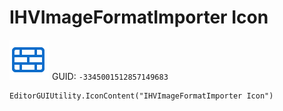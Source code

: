 # IHVImageFormatImporter Icon
![](/img/IHVImageFormatImporter%20Icon.png)
GUID: `-3345001512857149683`
```
EditorGUIUtility.IconContent("IHVImageFormatImporter Icon")
```
